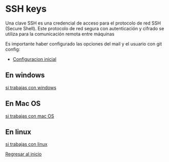 # SSH keys

Una clave SSH es una credencial de acceso para el protocolo de red SSH (Secure Shell). Este protocolo de red segura con autenticación y cifrado se utiliza para la comunicación remota entre máquinas 

Es importante haber configurado las opciones del mail y el usuario con git config:
- [Configuracion inicial](configuracion_inicial.md)


## En windows
[si trabajas con windows](https://www.youtube.com/watch?v=JNspFKRiN4U)
## En Mac OS
[si trabajas con mac OS](https://www.youtube.com/watch?v=AVg5IM9TvsU)
## En linux
[si trabajas con linux](https://www.youtube.com/watch?v=jTCdRkCaf2k)

[Regresar al inicio](README.md)